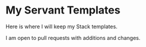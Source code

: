 # My Servant Templates

Here is where I will keep my Stack templates.

I am open to pull requests with additions and changes.
